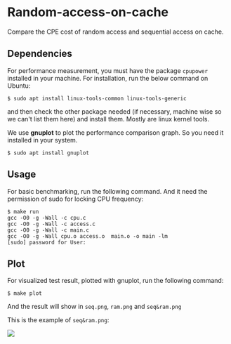 # Random-access-on-cache
Compare the CPE cost of random access and sequential access on cache.

## Dependencies

For performance measurement, you must have the package `cpupower` installed in your machine. For installation, run the below command on Ubuntu:
```
$ sudo apt install linux-tools-common linux-tools-generic
```
and then check the other package needed (if necessary, machine wise so we can't list them here) and install them. Mostly are linux kernel tools.

We use **gnuplot** to plot the performance comparison graph. So you need it installed in your system.
```
$ sudo apt install gnuplot
```

## Usage

For basic benchmarking, run the following command. And it need the permission of sudo for locking CPU frequency:

```
$ make run
gcc -O0 -g -Wall -c cpu.c
gcc -O0 -g -Wall -c access.c
gcc -O0 -g -Wall -c main.c
gcc -O0 -g -Wall cpu.o access.o  main.o -o main -lm
[sudo] password for User:
```

## Plot 
For visualized test result, plotted with gnuplot, run the following command:
```
$ make plot
```
And the result will show in `seq.png`, `ram.png` and `seq&ram.png`

This is the example of `seq&ram.png`:

![](https://i.imgur.com/UPP2EdI.png)